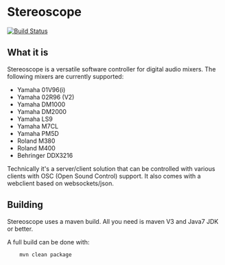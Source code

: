 # Stereoscope #

[![Build Status](https://travis-ci.org/stereokrauts/stereoscope.svg?branch=master)](https://travis-ci.org/stereokrauts/stereoscope)

## What it is ##

Stereoscope is a versatile software controller for digital audio mixers. The following mixers are currently supported:

* Yamaha 01V96(i)
* Yamaha 02R96 (V2)
* Yamaha DM1000
* Yamaha DM2000
* Yamaha LS9
* Yamaha M7CL
* Yamaha PM5D
* Roland M380
* Roland M400
* Behringer DDX3216

Technically it's a server/client solution that can be controlled with various clients with OSC (Open Sound Control) support. It also comes with a webclient based on websockets/json.

## Building ##

Stereoscope uses a maven build. All you need is maven V3 and Java7 JDK or better.

A full build can be done with:

        mvn clean package
